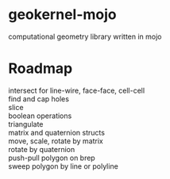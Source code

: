 # geokernel-mojo

computational geometry library written in mojo

# Roadmap
intersect for line-wire, face-face, cell-cell  
find and cap holes  
slice  
boolean operations  
triangulate  
matrix and quaternion structs  
move, scale, rotate by matrix  
rotate by quaternion  
push-pull polygon on brep  
sweep polygon by line or polyline  
